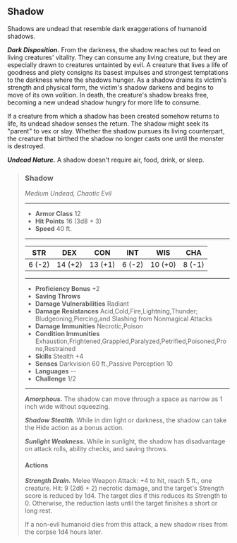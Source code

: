## Shadow
Shadows are undead that resemble dark exaggerations of humanoid shadows.

***Dark Disposition.*** From the darkness, the shadow reaches out to feed on living creatures' vitality. They can consume any living creature, but they are especially drawn to creatures untainted by evil. A creature that lives a life of goodness and piety consigns its basest impulses and strongest temptations to the darkness where the shadows hunger. As a shadow drains its victim's strength and physical form, the victim's shadow darkens and begins to move of its own volition. In death, the creature's shadow breaks free, becoming a new undead shadow hungry for more life to consume.

If a creature from which a shadow has been created somehow returns to life, its undead shadow senses the return. The shadow might seek its "parent" to vex or slay. Whether the shadow pursues its living counterpart, the creature that birthed the shadow no longer casts one until the monster is destroyed.

***Undead Nature.*** A shadow doesn't require air, food, drink, or sleep.

>### Shadow
>*Medium Undead, Chaotic Evil*
>___
>- **Armor Class** 12
>- **Hit Points** 16 (3d8 + 3)
>- **Speed** 40 ft.
>___
>|**STR**|**DEX**|**CON**|**INT**|**WIS**|**CHA**|
>|:---:|:---:|:---:|:---:|:---:|:---:|
>|6 (-2)|14 (+2)|13 (+1)|6 (-2)|10 (+0)|8 (-1)|
>
>___
>- **Proficiency Bonus** +2
>- **Saving Throws** 
>- **Damage Vulnerabilities** Radiant
>- **Damage Resistances** Acid,Cold,Fire,Lightning,Thunder; Bludgeoning,Piercing,and Slashing from Nonmagical Attacks
>- **Damage Immunities** Necrotic,Poison
>- **Condition Immunities** Exhaustion,Frightened,Grappled,Paralyzed,Petrified,Poisoned,Prone,Restrained
>- **Skills** Stealth +4
>- **Senses** Darkvision 60 ft.,Passive Perception 10
>- **Languages** --
>- **Challenge** 1/2
>___
>***Amorphous.*** The shadow can move through a space as narrow as 1 inch wide without squeezing.
>
>***Shadow Stealth.*** While in dim light or darkness, the shadow can take the Hide action as a bonus action.
>
>***Sunlight Weakness.*** While in sunlight, the shadow has disadvantage on attack rolls, ability checks, and saving throws.
>
>#### Actions
>***Strength Drain.*** Melee Weapon Attack: +4 to hit, reach 5 ft., one creature. Hit: 9 (2d6 + 2) necrotic damage, and the target's Strength score is reduced by 1d4. The target dies if this reduces its Strength to 0. Otherwise, the reduction lasts until the target finishes a short or long rest.
>
>If a non-evil humanoid dies from this attack, a new shadow rises from the corpse 1d4 hours later.
>
